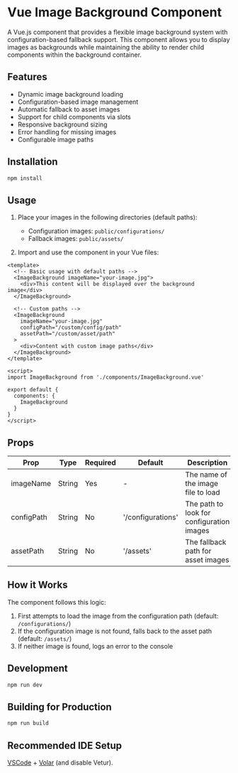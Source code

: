 # Vue Image Background Component

A Vue.js component that provides a flexible image background system with configuration-based fallback support. This component allows you to display images as backgrounds while maintaining the ability to render child components within the background container.

## Features

- Dynamic image background loading
- Configuration-based image management
- Automatic fallback to asset images
- Support for child components via slots
- Responsive background sizing
- Error handling for missing images
- Configurable image paths

## Installation

```sh
npm install
```

## Usage

1. Place your images in the following directories (default paths):
   - Configuration images: `public/configurations/`
   - Fallback images: `public/assets/`

2. Import and use the component in your Vue files:

```vue
<template>
  <!-- Basic usage with default paths -->
  <ImageBackground imageName="your-image.jpg">
    <div>This content will be displayed over the background image</div>
  </ImageBackground>

  <!-- Custom paths -->
  <ImageBackground 
    imageName="your-image.jpg"
    configPath="/custom/config/path"
    assetPath="/custom/asset/path"
  >
    <div>Content with custom image paths</div>
  </ImageBackground>
</template>

<script>
import ImageBackground from './components/ImageBackground.vue'

export default {
  components: {
    ImageBackground
  }
}
</script>
```

## Props

| Prop | Type | Required | Default | Description |
|------|------|----------|---------|-------------|
| imageName | String | Yes | - | The name of the image file to load |
| configPath | String | No | '/configurations' | The path to look for configuration images |
| assetPath | String | No | '/assets' | The fallback path for asset images |

## How it Works

The component follows this logic:
1. First attempts to load the image from the configuration path (default: `/configurations/`)
2. If the configuration image is not found, falls back to the asset path (default: `/assets/`)
3. If neither image is found, logs an error to the console

## Development

```sh
npm run dev
```

## Building for Production

```sh
npm run build
```

## Recommended IDE Setup

[VSCode](https://code.visualstudio.com/) + [Volar](https://marketplace.visualstudio.com/items?itemName=Vue.volar) (and disable Vetur).

